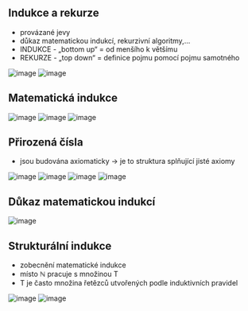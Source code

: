 ## Indukce a rekurze
- provázané jevy
- důkaz matematickou indukcí, rekurzivní algoritmy,...
- INDUKCE - „bottom up“ = od menšího k většímu
- REKURZE - „top down“ = definice pojmu pomocí pojmu samotného

![image](https://github.com/Rexpes/upol_matros/assets/76534008/192548cc-2c9b-4473-8e78-2657fd757ddf)
![image](https://github.com/Rexpes/upol_matros/assets/76534008/dc2efab9-16b8-468d-ba85-2912f3738c18)

## Matematická indukce
![image](https://github.com/Rexpes/upol_matros/assets/76534008/33dd408f-bcf6-474d-b6ab-14fec35ef2e5)
![image](https://github.com/Rexpes/upol_matros/assets/76534008/567b4c82-6754-403f-9ee4-def4b3ed7a53)
![image](https://github.com/Rexpes/upol_matros/assets/76534008/3fc8bac1-0ade-44e5-b74f-7aedd17fb0d0)

## Přirozená čísla
- jsou budována axiomaticky -> je to struktura splňující jisté axiomy

![image](https://github.com/Rexpes/upol_matros/assets/76534008/e7ed6951-06b6-40a5-9ea3-67ea9bef73d2)
![image](https://github.com/Rexpes/upol_matros/assets/76534008/c57fd5b8-fcae-4bfa-8736-926f006a8e09)
![image](https://github.com/Rexpes/upol_matros/assets/76534008/27fad374-8fe5-4126-a1c0-41970df88934)
![image](https://github.com/Rexpes/upol_matros/assets/76534008/e7d54ca6-e401-4f94-a38f-0e3189f793fa)

## Důkaz matematickou indukcí
![image](https://github.com/Rexpes/upol_matros/assets/76534008/12d27129-3dd0-438d-b084-00301e47f00e)

## Strukturální indukce
- zobecnění matematické indukce
- místo ℕ pracuje s množinou T
- T je často množina řetězců utvořených podle induktivních pravidel

![image](https://github.com/Rexpes/upol_matros/assets/76534008/2330d77b-9bc1-4f03-b2e5-ee027f5bcda7)
![image](https://github.com/Rexpes/upol_matros/assets/76534008/8bf65e7f-9b40-431c-8826-12cdd1665c8b)

